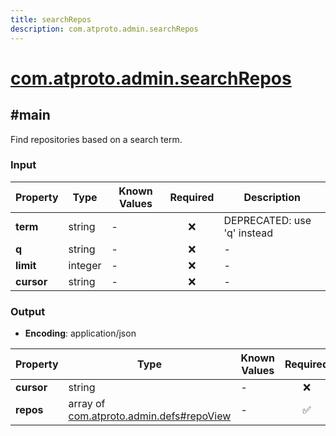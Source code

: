 ```yaml
---
title: searchRepos
description: com.atproto.admin.searchRepos
---
```


# [com.atproto.admin.searchRepos](https://github.com/myConsciousness/atproto.dart/blob/main/lexicons/com/atproto/admin/searchRepos.json)

## #main

Find repositories based on a search term.

### Input

| Property | Type | Known Values | Required | Description |
| --- | --- | --- | :---: | --- |
| **term** | string | - | ❌ | DEPRECATED: use 'q' instead |
| **q** | string | - | ❌ | - |
| **limit** | integer | - | ❌ | - |
| **cursor** | string | - | ❌ | - |

### Output

- **Encoding**: application/json

| Property | Type | Known Values | Required | Description |
| --- | --- | --- | :---: | --- |
| **cursor** | string | - | ❌ | - |
| **repos** | array of [com.atproto.admin.defs#repoView](../../../../lexicons/com/atproto/admin/defs.md#repoview) | - | ✅ | - |
